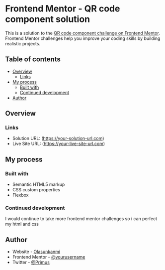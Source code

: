 # Frontend Mentor - QR code component solution

This is a solution to the [QR code component challenge on Frontend Mentor](https://www.frontendmentor.io/challenges/qr-code-component-iux_sIO_H). Frontend Mentor challenges help you improve your coding skills by building realistic projects. 

## Table of contents

- [Overview](#overview)
  - [Links](#links)
- [My process](#my-process)
  - [Built with](#built-with)
  - [Continued development](#continued-development)
- [Author](#author)

## Overview

### Links

- Solution URL: (https://your-solution-url.com)
- Live Site URL: (https://your-live-site-url.com)

## My process

### Built with

- Semantic HTML5 markup
- CSS custom properties
- Flexbox

### Continued development

I would continue to take more frontend mentor challenges  so i can perfect my html and css

## Author

- Website - [Olasunkanmi](https://www.your-site.com)
- Frontend Mentor - [@yourusername](https://www.frontendmentor.io/profile/yourusername)
- Twitter - [@Primus](https://www.twitter.com/Primus)

